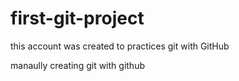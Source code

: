 # first-git-project
this account was created to practices git with GitHub

manaully creating git with github
